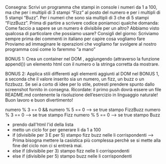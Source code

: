 Consegna:
Scrivi un programma che stampi in console i numeri da 1 a 100, ma che per i multipli di 3 stampi “Fizz” al posto del numero e per i multipli di 5 stampi “Buzz”. Per i numeri che sono sia multipli di 3 che di 5 stampi “FizzBuzz”.
Prima di partire a scrivere codice poniamoci qualche domanda:
Come faccio a sapere se un numero è divisibile per un altro? Abbiamo visto qualcosa di particolare che possiamo usare?
Consigli del giorno:
Scriviamo sempre prima dei commenti in italiano per capire cosa vogliamo fare
Proviamo ad immaginare le operazioni che vogliamo far svolgere al nostro programma così come lo faremmo “a mano”

BONUS 1:
Crea un container nel DOM , aggiungendo (attraverso la funzione append()) un elemento html con il numero o la stringa corretta da mostrare.

BONUS 2:
Applica stili differenti agli elementi aggiunti al DOM nel BONUS 1, a seconda che il valore inserito sia un numero, un fizz, un buzz o un fizzbuzz. Se sei a corto di idee per lo stile, potresti prendere spunto dallo screenshot fornito in consegna.
Ricordate: il primo push dovrà essere un file README.md contenente la risoluzione dell’esercizio in linguaggio naturale!
Buon lavoro e buon divertimento!

numero % 3 == 0 && numero % 5 == 0 --> se true stampo FizzBuzz
numero % 3 == 0 --> se true stampo Fizz
numero % 5 == 0 --> se true stampo Buzz

- prendo dall'html l'id della lista
- metto un ciclo for per generare li da 1 a 100
- if (divisibile per 3 E per 5) stampo fizz buzz nelle li corrispondenti --> Prima bisogna mettere la casistica più complessa perchè se si mette alla fine
  del ciclo non ci si entrerà mai.
- else if (divisibile per 3) stampo fizz nelle li corrispondenti
- else if (divisibile per 5) stampo buzz nelle li corrispondenti
